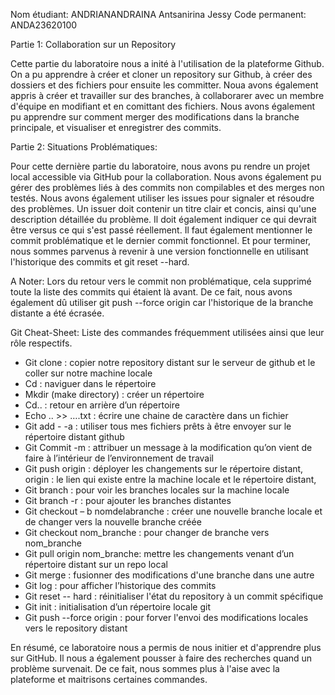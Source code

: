 Nom étudiant: ANDRIANANDRAINA Antsanirina Jessy
Code permanent: ANDA23620100

Partie 1: Collaboration sur un Repository

Cette partie du laboratoire nous a inité à l'utilisation de la plateforme Github. On a pu apprendre
à créer et cloner un repository sur Github, à créer des dossiers et des fichiers pour ensuite les
committer. Noua avons également appris à créer et travailler sur des branches, à collaborarer avec un 
membre d'équipe en modifiant et en comittant des fichiers. 
Nous avons également pu apprendre sur comment merger des modifications dans la branche principale, 
et visualiser et enregistrer des commits.


Partie 2: Situations Problématiques:

Pour cette dernière partie du laboratoire, nous avons pu rendre un projet local accessible via GitHub
pour la collaboration. Nous avons également pu gérer des problèmes liés à des commits non compilables 
et des merges non testés. Nous avons également utiliser les issues pour signaler et résoudre des
problèmes. 
Un issuer doit contenir un titre clair et concis, ainsi qu'une description détaillée du problème. 
Il doit également indiquer ce qui devrait être versus ce qui s'est passé réellement. Il faut 
également mentionner le commit problématique et le dernier commit fonctionnel.
Et pour terminer, nous sommes parvenus à revenir à une version fonctionnelle en utilisant 
l'historique des commits et git reset --hard.

A Noter:
Lors du retour vers le commit non problématique, cela supprimé toute la liste des commits qui 
étaient là avant. De ce fait, nous avons également dû utiliser git push --force origin car 
l'historique de la branche distante a été écrasée.

Git Cheat-Sheet:
Liste des commandes fréquemment utilisées ainsi que leur rôle respectifs.

-	Git clone : copier notre repository distant sur le serveur de github et 
le coller sur notre machine locale
-	Cd : naviguer dans le répertoire 
-	Mkdir (make directory) : créer un répertoire
-	Cd.. : retour en arrière d’un répertoire
-	Echo .. >> ….txt : écrire une chaine de caractère dans un fichier 
-	Git add - -a : utiliser tous mes fichiers prêts à être envoyer sur le répertoire distant github
-	Git Commit -m : attribuer un message à la modification qu’on vient de faire 
à l’intérieur de l’environnement de travail
-	Git push origin <branchname> : déployer les changements sur le répertoire distant, 
origin : le lien qui existe entre la machine locale et le répertoire distant, 
-	Git branch : pour voir les branches locales sur la machine locale
-	Git branch -r : pour ajouter les branches distantes
-	Git checkout – b nomdelabranche : créer une nouvelle branche locale 
et de changer vers la nouvelle branche créée
-	Git checkout nom_branche : pour changer de branche vers nom_branche
-	Git pull origin nom_branche: mettre les changements venant d’un répertoire distant sur un repo local
-	Git merge : fusionner des modifications d'une branche dans une autre
-	Git log : pour afficher l’historique des commits
-	Git reset -- hard <commit>: réinitialiser l'état du repository à un commit spécifique
-	Git init : initialisation d’un répertoire locale git
-	Git push --force origin <branchname>: pour forver l'envoi des modifications locales 
vers le repository distant 

En résumé, ce laboratoire nous a permis de nous initier et d'apprendre plus sur GitHub.
Il nous a également pousser à faire des recherches quand un problème survenait. De ce fait, 
nous sommes plus à l'aise avec la plateforme et maitrisons certaines commandes.
